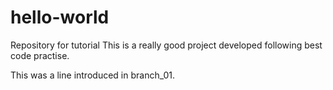 # hello-world
Repository for tutorial
This is a really good project developed following best code practise.

This was a line introduced in branch_01.
